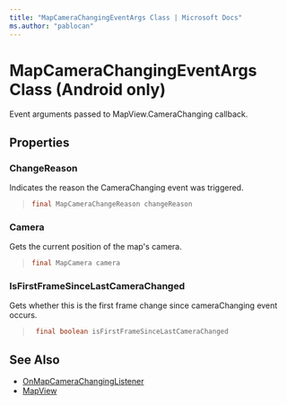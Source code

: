 ```yaml
---
title: "MapCameraChangingEventArgs Class | Microsoft Docs"
ms.author: "pablocan"
---
```


# MapCameraChangingEventArgs Class (Android only)

Event arguments passed to MapView.CameraChanging callback.

## Properties

### ChangeReason

Indicates the reason the CameraChanging event was triggered.

>```java
> final MapCameraChangeReason changeReason
>```

### Camera

Gets the current position of the map's camera.

>```java
> final MapCamera camera
>```

### IsFirstFrameSinceLastCameraChanged

Gets whether this is the first frame change since cameraChanging event occurs.

>```java
>  final boolean isFirstFrameSinceLastCameraChanged
>```

## See Also

* [OnMapCameraChangingListener](OnMapCameraChangingListener-interface.md)
* [MapView](../MapView-class.md)
